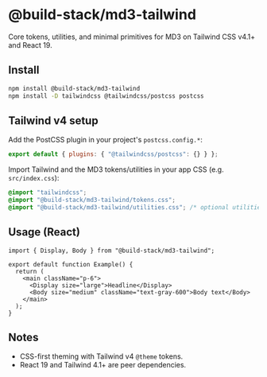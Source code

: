 # @build-stack/md3-tailwind

Core tokens, utilities, and minimal primitives for MD3 on Tailwind CSS v4.1+ and React 19.

## Install

```bash
npm install @build-stack/md3-tailwind
npm install -D tailwindcss @tailwindcss/postcss postcss
```

## Tailwind v4 setup

Add the PostCSS plugin in your project's `postcss.config.*`:

```js
export default { plugins: { "@tailwindcss/postcss": {} } };
```

Import Tailwind and the MD3 tokens/utilities in your app CSS (e.g. `src/index.css`):

```css
@import "tailwindcss";
@import "@build-stack/md3-tailwind/tokens.css";
@import "@build-stack/md3-tailwind/utilities.css"; /* optional utilities like .text-display-lg */
```

## Usage (React)

```tsx
import { Display, Body } from "@build-stack/md3-tailwind";

export default function Example() {
  return (
    <main className="p-6">
      <Display size="large">Headline</Display>
      <Body size="medium" className="text-gray-600">Body text</Body>
    </main>
  );
}
```

## Notes
- CSS-first theming with Tailwind v4 `@theme` tokens.
- React 19 and Tailwind 4.1+ are peer dependencies.
